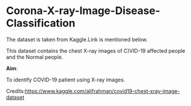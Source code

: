 # Corona-X-ray-Image-Disease-Classification

The dataset is taken from Kaggle.Link is mentioned below.

This dataset contains the chest X-ray images of C)VID-19 affected people and the Normal people.


**Aim**:

To identify COVID-19 patient using X-ray images.


Credits:https://www.kaggle.com/alifrahman/covid19-chest-xray-image-dataset
